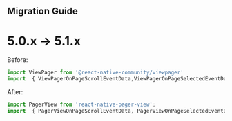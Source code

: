 ## Migration Guide

# 5.0.x -> 5.1.x
Before:
```js
import ViewPager from '@react-native-community/viewpager'
import  { ViewPagerOnPageScrollEventData,ViewPagerOnPageSelectedEventData } from '@react-native-community/viewpager';
```

After:
```js
import PagerView from 'react-native-pager-view';
import  { PagerViewOnPageScrollEventData, PagerViewOnPageSelectedEventData } from 'react-native-pager-view';
